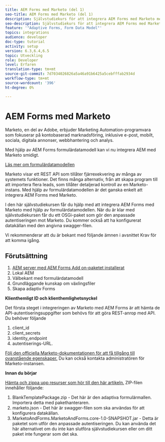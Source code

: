 ```yaml
---
title: AEM Forms med Marketo (del 1)
seo-title: AEM Forms med Marketo (del 1)
description: Självstudiekurs för att integrera AEM Forms med Marketo med AEM Forms Form Data Model.
seo-description: Självstudiekurs för att integrera AEM Forms med Marketo med AEM Forms Form Data Model.
feature: '"Adaptive Forms, Form Data Model"'
topics: integrations
audience: developer
doc-type: tutorial
activity: setup
version: 6.3,6.4,6.5
topic: Utveckling
role: Developer
level: Erfaren
translation-type: tm+mt
source-git-commit: 7d7034026826a5a46a91b6425a5cebfffab2934d
workflow-type: tm+mt
source-wordcount: '396'
ht-degree: 0%

---
```



# AEM Forms med Marketo

Marketo, en del av Adobe, erbjuder Marketing Automation-programvara som fokuserar på kontobaserad marknadsföring, inklusive e-post, mobilt, sociala, digitala annonser, webbhantering och analys.

Med hjälp av AEM Forms formulärdatamodell kan vi nu integrera AEM med Marketo smidigt.

[Läs mer om formulärdatamodellen](https://helpx.adobe.com/experience-manager/6-5/forms/using/data-integration.html)

Marketo visar ett REST API som tillåter fjärrexekvering av många av systemets funktioner. Det finns många alternativ, från att skapa program till att importera flera leads, som tillåter detaljerad kontroll av en Marketo-instans. Med hjälp av formulärdatamodellen är det ganska enkelt att integrera AEM Forms med Marketo.

I den här självstudiekursen får du hjälp med att integrera AEM Forms med Marketo med hjälp av formulärdatamodellen. När du är klar med självstudiekursen får du ett OSGi-paket som gör den anpassade autentiseringen mot Marketo. Du kommer också att ha konfigurerat datakällan med den angivna swagger-filen.

Vi rekommenderar att du är bekant med följande ämnen i avsnittet Krav för att komma igång.

## Förutsättning

1. [AEM server med AEM Forms Add on-paketet installerat](/help/forms/adaptive-forms/installing-aem-form-on-windows-tutorial-use.md)
1. Lokal AEM
1. Välbekant med formulärdatamodell
1. Grundläggande kunskap om växlingsfiler
1. Skapa adaptiv Forms

**Klienthemligt ID och klienthemlighetsnyckel**

Det första steget i integreringen av Marketo med AEM Forms är att hämta de API-autentiseringsuppgifter som behövs för att göra REST-anrop med API. Du behöver följande

1. client_id
1. client_secrets
1. identity_endpoint
1. autentiserings-URL.

[Följ den officiella Marketo-dokumentationen för att få tillgång till ovanstående egenskaper.](https://developers.marketo.com/rest-api/) Du kan också kontakta administratören för Marketo-instansen.

**Innan du börjar**

[Hämta och zippa upp resurser som hör till den här artikeln.](assets/aemformsandmarketo.zip) ZIP-filen innehåller följande:

1. BlankTemplatePackage.zip - Det här är den adaptiva formulärmallen. Importera detta med pakethanteraren.
1. marketo.json - Det här är swagger-filen som ska användas för att konfigurera datakällan.
1. MarketoAndForms.MarketoAndForms.core-1.0-SNAPSHOT.jar - Detta är paketet som utför den anpassade autentiseringen. Du kan använda det här alternativet om du inte kan slutföra självstudiekursen eller om ditt paket inte fungerar som det ska.
